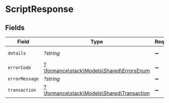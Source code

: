 # ScriptResponse


## Fields

| Field                                                                                        | Type                                                                                         | Required                                                                                     | Description                                                                                  | Example                                                                                      |
| -------------------------------------------------------------------------------------------- | -------------------------------------------------------------------------------------------- | -------------------------------------------------------------------------------------------- | -------------------------------------------------------------------------------------------- | -------------------------------------------------------------------------------------------- |
| `details`                                                                                    | *?string*                                                                                    | :heavy_minus_sign:                                                                           | N/A                                                                                          | https://play.numscript.org/?payload=eyJlcnJvciI6ImFjY291bnQgaGFkIGluc3VmZmljaWVudCBmdW5kcyJ9 |
| `errorCode`                                                                                  | [?\formance\stack\Models\Shared\ErrorsEnum](../../Models/Shared/ErrorsEnum.md)               | :heavy_minus_sign:                                                                           | N/A                                                                                          | INSUFFICIENT_FUND                                                                            |
| `errorMessage`                                                                               | *?string*                                                                                    | :heavy_minus_sign:                                                                           | N/A                                                                                          | account had insufficient funds                                                               |
| `transaction`                                                                                | [?\formance\stack\Models\Shared\Transaction](../../Models/Shared/Transaction.md)             | :heavy_minus_sign:                                                                           | N/A                                                                                          |                                                                                              |